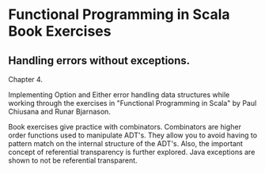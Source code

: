 # Functional Programming in Scala Book Exercises

## Handling errors without exceptions.

Chapter 4.

Implementing Option and Either error handling data structures
while working through the exercises in  "Functional Programming
in Scala" by Paul Chiusana and Runar Bjarnason.

Book exercises give practice with combinators.  Combinators
are higher order functions used to manipulate ADT's.  They
allow you to avoid having to pattern match on the internal
structure of the ADT's.  Also, the important concept of
referential transparency is further explored.  Java exceptions
are shown to not be referential transparent.
